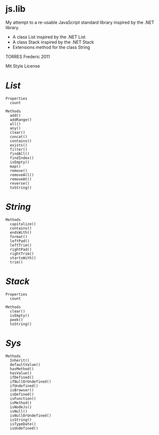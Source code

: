 js.lib
======
My attempt to a re-usable JavaScript standard library inspired by the .NET library.

- A class List inspired by the .NET List<T>
- A class Stack inspired by the .NET Stack<T>
- Extensions method for the class String

TORRES Frederic 2011

Mit Style License

  ***List***
===============

    Properties
      count

    Methods
      add()
      addRange()
      all()
      any()
      clear()
      concat()
      contains()
      exists()
      filter()
      findAll()
      findIndex()
      isEmpty()
      map()
      remove()
      removeAll()
      removeAt()
      reverse()
      toString()


  ***String***
===============

    Methods
      capitalize()
      contains()
      endsWith()
      format()
      leftPad()
      leftTrim()
      rightPad()
      rightTrim()
      startsWith()
      trim()


  ***Stack***
===============

    Properties
      count

    Methods
      clear()
      isEmpty()
      peek()
      toString()


  ***Sys***
===============

    Methods
      Inherit()
      defaultValue()
      hasMethod()
      hasValue()
      ifDefined()
      ifNullOrUndefined()
      ifUndefined()
      isBrowser()
      isDefined()
      isFunction()
      isMethod()
      isNodeJs()
      isNull()
      isNullOrUndefined()
      isString()
      isTypeDate()
      isUndefined()
